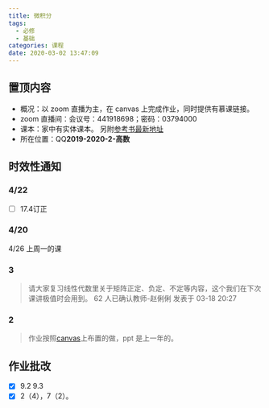 ```yaml
---
title: 微积分
tags:
  - 必修
  - 基础
categories: 课程
date: 2020-03-02 13:47:09
---
```


## 置顶内容

- 概况：以 zoom 直播为主，在 canvas 上完成作业，同时提供有慕课链接。
- zoom 直播间：会议号：441918698；密码：03794000
- 课本：家中有实体课本。
  另附[参考书最新地址](http://app.readoor.cn/app/dt/bi/1482288115/81900-6938625e5487c0?s=1)
- 所在位置：QQ**2019-2020-2-高数**

## 时效性通知

### 4/22

- [ ] 17.4订正

### 4/20

4/26 上周一的课

<!--more-->

### 3

> 请大家复习线性代数里关于矩阵正定、负定、不定等内容，这个我们在下次课讲极值时会用到。
> 62 人已确认教师-赵俐俐 发表于 03-18 20:27

### 2

> 作业按照[canvas](https://oc.sjtu.edu.cn/courses/18243/assignments/)上布置的做，ppt 是上一年的。

## 作业批改

- [x] 9.2 9.3
- [x] 2（4），7（2）。
